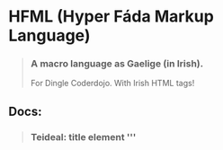 HFML (Hyper Fáda Markup Language)
====

> ### A macro language as Gaelige (in Irish).
> For Dingle Coderdojo.
> With Irish HTML tags!



Docs:
----

>### Teideal: title element '''<title>'''
>#### '''<teideal>My Page</teideal>'''

>### Alt: paragraph element '''<p>'''
>#### '''<alt>bla bla</alt>'''

>### Ceangal: a element '''<a href="" target="">'''
>#### '''<ceangal áit="" sórt=""></ceangal>'''

>### h-aon: h1 element '''<h1>'''
>#### '''<h-aon>bla bla</h-aon>'''

>### h-dó: h2 element '''<h2>'''
>#### '''<h-dó>bla bla</h-dó>'''

>### h-trí: h3 element '''<h3>'''
>#### '''<h-trí>bla bla</h-trí>'''

>### h-ceathair: h4 element '''<h4>'''
>#### '''<h-ceathair>bla bla</h-ceathair>'''

>### h-cúig: h5 element '''<h5>'''
>#### '''<h-cúig>bla bla</h-cúig>'''

>### h-sé: h6 element '''<h6>'''
>#### '''<h-sé>bla bla</h-sé>'''